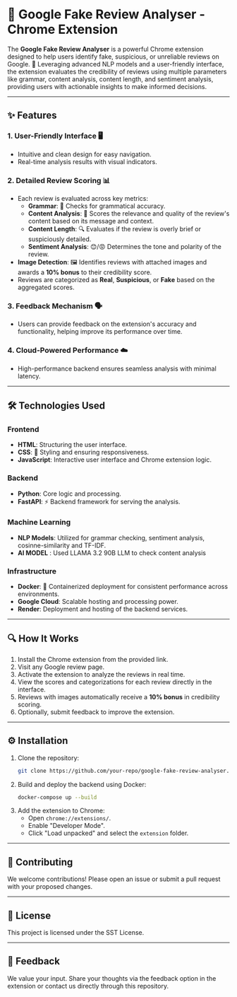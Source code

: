 # 🌟 Google Fake Review Analyser - Chrome Extension

The **Google Fake Review Analyser** is a powerful Chrome extension designed to help users identify fake, suspicious, or unreliable reviews on Google. 🚀 Leveraging advanced NLP models and a user-friendly interface, the extension evaluates the credibility of reviews using multiple parameters like grammar, content analysis, content length, and sentiment analysis, providing users with actionable insights to make informed decisions.

---

## ✨ Features

### 1. **User-Friendly Interface** 🖥️
- Intuitive and clean design for easy navigation.
- Real-time analysis results with visual indicators.

### 2. **Detailed Review Scoring** 📊
- Each review is evaluated across key metrics:
  - **Grammar**: 📝 Checks for grammatical accuracy.
  - **Content Analysis**: 📖 Scores the relevance and quality of the review's content based on its message and context.
  - **Content Length**: 🔍 Evaluates if the review is overly brief or suspiciously detailed.
  - **Sentiment Analysis**: 😊/😡 Determines the tone and polarity of the review.
- **Image Detection**: 🖼️ Identifies reviews with attached images and awards a **10% bonus** to their credibility score.
- Reviews are categorized as **Real**, **Suspicious**, or **Fake** based on the aggregated scores.

### 3. **Feedback Mechanism** 🗣️
- Users can provide feedback on the extension's accuracy and functionality, helping improve its performance over time.

### 4. **Cloud-Powered Performance** ☁️
- High-performance backend ensures seamless analysis with minimal latency.

---

## 🛠️ Technologies Used

### Frontend
- **HTML**: Structuring the user interface.
- **CSS**: 🎨 Styling and ensuring responsiveness.
- **JavaScript**: Interactive user interface and Chrome extension logic.

### Backend
- **Python**: Core logic and processing.
- **FastAPI**: ⚡ Backend framework for serving the analysis.

### Machine Learning
- **NLP Models**: Utilized for grammar checking, sentiment analysis, cosinne-similarity and TF-IDF.
- **AI MODEL** : Used LLAMA 3.2 90B LLM to check content analysis 

### Infrastructure
- **Docker**: 🐳 Containerized deployment for consistent performance across environments.
- **Google Cloud**: Scalable hosting and processing power.
- **Render**: Deployment and hosting of the backend services.

---

## 🔍 How It Works
1. Install the Chrome extension from the provided link.
2. Visit any Google review page.
3. Activate the extension to analyze the reviews in real time.
4. View the scores and categorizations for each review directly in the interface.
5. Reviews with images automatically receive a **10% bonus** in credibility scoring.
6. Optionally, submit feedback to improve the extension.

---

## ⚙️ Installation
1. Clone the repository:
   ```bash
   git clone https://github.com/your-repo/google-fake-review-analyser.git
   ```
2. Build and deploy the backend using Docker:
   ```bash
   docker-compose up --build
   ```
3. Add the extension to Chrome:
   - Open `chrome://extensions/`.
   - Enable "Developer Mode".
   - Click "Load unpacked" and select the `extension` folder.

---

## 🤝 Contributing
We welcome contributions! Please open an issue or submit a pull request with your proposed changes.

---

## 📜 License
This project is licensed under the SST License.

---

## 💬 Feedback
We value your input. Share your thoughts via the feedback option in the extension or contact us directly through this repository.
